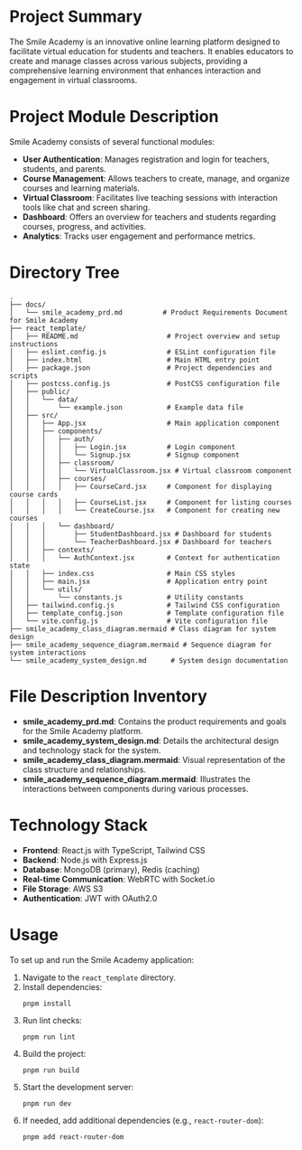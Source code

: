 # Project Summary
The Smile Academy is an innovative online learning platform designed to facilitate virtual education for students and teachers. It enables educators to create and manage classes across various subjects, providing a comprehensive learning environment that enhances interaction and engagement in virtual classrooms.

# Project Module Description
Smile Academy consists of several functional modules:
- **User Authentication**: Manages registration and login for teachers, students, and parents.
- **Course Management**: Allows teachers to create, manage, and organize courses and learning materials.
- **Virtual Classroom**: Facilitates live teaching sessions with interaction tools like chat and screen sharing.
- **Dashboard**: Offers an overview for teachers and students regarding courses, progress, and activities.
- **Analytics**: Tracks user engagement and performance metrics.

# Directory Tree
```
.
├── docs/
│   └── smile_academy_prd.md          # Product Requirements Document for Smile Academy
├── react_template/
│   ├── README.md                      # Project overview and setup instructions
│   ├── eslint.config.js               # ESLint configuration file
│   ├── index.html                     # Main HTML entry point
│   ├── package.json                   # Project dependencies and scripts
│   ├── postcss.config.js              # PostCSS configuration file
│   ├── public/
│   │   └── data/
│   │       └── example.json           # Example data file
│   ├── src/
│   │   ├── App.jsx                    # Main application component
│   │   ├── components/
│   │   │   ├── auth/
│   │   │   │   ├── Login.jsx          # Login component
│   │   │   │   └── Signup.jsx         # Signup component
│   │   │   ├── classroom/
│   │   │   │   └── VirtualClassroom.jsx # Virtual classroom component
│   │   │   ├── courses/
│   │   │   │   ├── CourseCard.jsx     # Component for displaying course cards
│   │   │   │   ├── CourseList.jsx     # Component for listing courses
│   │   │   │   └── CreateCourse.jsx   # Component for creating new courses
│   │   │   └── dashboard/
│   │   │       ├── StudentDashboard.jsx # Dashboard for students
│   │   │       └── TeacherDashboard.jsx # Dashboard for teachers
│   │   ├── contexts/
│   │   │   └── AuthContext.jsx        # Context for authentication state
│   │   ├── index.css                  # Main CSS styles
│   │   ├── main.jsx                   # Application entry point
│   │   └── utils/
│   │       └── constants.js           # Utility constants
│   ├── tailwind.config.js             # Tailwind CSS configuration
│   ├── template_config.json           # Template configuration file
│   └── vite.config.js                 # Vite configuration file
├── smile_academy_class_diagram.mermaid # Class diagram for system design
├── smile_academy_sequence_diagram.mermaid # Sequence diagram for system interactions
└── smile_academy_system_design.md      # System design documentation
```

# File Description Inventory
- **smile_academy_prd.md**: Contains the product requirements and goals for the Smile Academy platform.
- **smile_academy_system_design.md**: Details the architectural design and technology stack for the system.
- **smile_academy_class_diagram.mermaid**: Visual representation of the class structure and relationships.
- **smile_academy_sequence_diagram.mermaid**: Illustrates the interactions between components during various processes.

# Technology Stack
- **Frontend**: React.js with TypeScript, Tailwind CSS
- **Backend**: Node.js with Express.js
- **Database**: MongoDB (primary), Redis (caching)
- **Real-time Communication**: WebRTC with Socket.io
- **File Storage**: AWS S3
- **Authentication**: JWT with OAuth2.0

# Usage
To set up and run the Smile Academy application:
1. Navigate to the `react_template` directory.
2. Install dependencies:
   ```
   pnpm install
   ```
3. Run lint checks:
   ```
   pnpm run lint
   ```
4. Build the project:
   ```
   pnpm run build
   ```
5. Start the development server:
   ```
   pnpm run dev
   ```
6. If needed, add additional dependencies (e.g., `react-router-dom`):
   ```
   pnpm add react-router-dom
   ```
